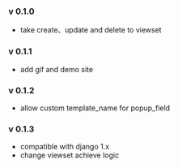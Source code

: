 ### v 0.1.0
- take create、update and delete to viewset

### v 0.1.1
- add gif and demo site

### v 0.1.2
- allow custom template_name for popup_field

### v 0.1.3
- compatible with django 1.x
- change viewset achieve logic